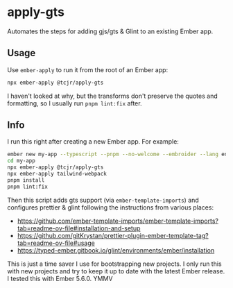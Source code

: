 # apply-gts

Automates the steps for adding gjs/gts & Glint to an existing Ember app.

## Usage

Use `ember-apply` to run it from the root of an Ember app:

```sh
npx ember-apply @tcjr/apply-gts
```

I haven't looked at why, but the transforms don't preserve the quotes and
formatting, so I usually run `pnpm lint:fix` after.

## Info

I run this right after creating a new Ember app. For example:

```sh
ember new my-app --typescript --pnpm --no-welcome --embroider --lang en
cd my-app
npx ember-apply @tcjr/apply-gts
npx ember-apply tailwind-webpack
pnpm install
pnpm lint:fix
```

Then this script adds gts support (via `ember-template-imports`) and configures prettier & glint following the instructions from various places:

- https://github.com/ember-template-imports/ember-template-imports?tab=readme-ov-file#installation-and-setup
- https://github.com/gitKrystan/prettier-plugin-ember-template-tag?tab=readme-ov-file#usage
- https://typed-ember.gitbook.io/glint/environments/ember/installation

This is just a time saver I use for bootstrapping new projects. I only run this with new projects and try to keep it up to date with the latest Ember release. I tested this with Ember 5.6.0. YMMV
